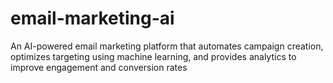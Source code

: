 # email-marketing-ai
An AI-powered email marketing platform that automates campaign creation, optimizes targeting using machine learning, and provides analytics to improve engagement and conversion rates
